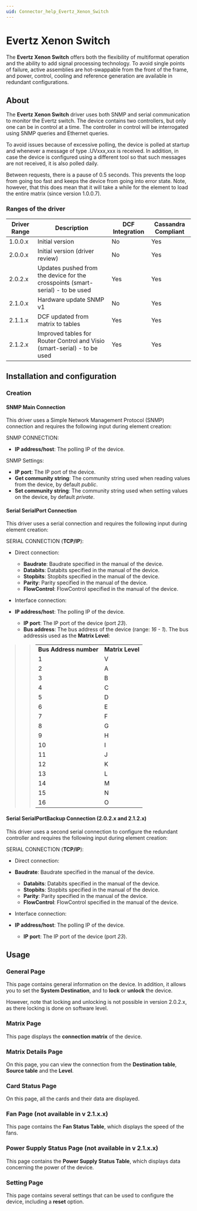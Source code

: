 ```yaml
---
uid: Connector_help_Evertz_Xenon_Switch
---
```


# Evertz Xenon Switch

The **Evertz Xenon Switch** offers both the flexibility of multiformat operation and the ability to add signal processing technology. To avoid single points of failure, active assemblies are hot-swappable from the front of the frame, and power, control, cooling and reference generation are available in redundant configurations.

## About

The **Evertz Xenon Switch** driver uses both SNMP and serial communication to monitor the Evertz switch. The device contains two controllers, but only one can be in control at a time. The controller in control will be interrogated using SNMP queries and Ethernet queries.

To avoid issues because of excessive polling, the device is polled at startup and whenever a message of type .UVxxx,xxx is received. In addition, in case the device is configured using a different tool so that such messages are not received, it is also polled daily.

Between requests, there is a pause of 0.5 seconds. This prevents the loop from going too fast and keeps the device from going into error state. Note, however, that this does mean that it will take a while for the element to load the entire matrix (since version 1.0.0.7).

### Ranges of the driver

| **Driver Range** | **Description**                                                                | **DCF Integration** | **Cassandra Compliant** |
|------------------|--------------------------------------------------------------------------------|---------------------|-------------------------|
| 1.0.0.x          | Initial version                                                                | No                  | Yes                     |
| 2.0.0.x          | Initial version (driver review)                                                | No                  | Yes                     |
| 2.0.2.x          | Updates pushed from the device for the crosspoints (smart-serial) - to be used | Yes                 | Yes                     |
| 2.1.0.x          | Hardware update SNMP v1                                                        | No                  | Yes                     |
| 2.1.1.x          | DCF updated from matrix to tables                                              | Yes                 | Yes                     |
| 2.1.2.x          | Improved tables for Router Control and Visio (smart-serial) - to be used       | Yes                 | Yes                     |

## Installation and configuration

### Creation

#### SNMP Main Connection

This driver uses a Simple Network Management Protocol (SNMP) connection and requires the following input during element creation:

SNMP CONNECTION:

- **IP address/host**: The polling IP of the device.

SNMP Settings:

- **IP port**: The IP port of the device.
- **Get community string**: The community string used when reading values from the device, by default *public*.
- **Set community string**: The community string used when setting values on the device, by default *private*.

#### Serial SerialPort Connection

This driver uses a serial connection and requires the following input during element creation:

SERIAL CONNECTION (**TCP/IP**):

- Direct connection:
  - **Baudrate**: Baudrate specified in the manual of the device.
  - **Databits**: Databits specified in the manual of the device.
  - **Stopbits**: Stopbits specified in the manual of the device.
  - **Parity**: Parity specified in the manual of the device.
  - **FlowControl**: FlowControl specified in the manual of the device.

- Interface connection:

- **IP address/host**: The polling IP of the device.
  - **IP port**: The IP port of the device (port *23*).
  - **Bus address**: The bus address of the device (range: *16 - 1*). The bus addressis used as the **Matrix Level**:

> > |                        |                  |
> > |------------------------|------------------|
> > | **Bus Address number** | **Matrix Level** |
> > | 1                      | V                |
> > | 2                      | A                |
> > | 3                      | B                |
> > | 4                      | C                |
> > | 5                      | D                |
> > | 6                      | E                |
> > | 7                      | F                |
> > | 8                      | G                |
> > | 9                      | H                |
> > | 10                     | I                |
> > | 11                     | J                |
> > | 12                     | K                |
> > | 13                     | L                |
> > | 14                     | M                |
> > | 15                     | N                |
> > | 16                     | O                |

#### Serial SerialPortBackup Connection (2.0.2.x and 2.1.2.x)

This driver uses a second serial connection to configure the redundant controller and requires the following input during element creation:

SERIAL CONNECTION (**TCP/IP**):

- Direct connection:

- **Baudrate**: Baudrate specified in the manual of the device.
  - **Databits**: Databits specified in the manual of the device.
  - **Stopbits**: Stopbits specified in the manual of the device.
  - **Parity**: Parity specified in the manual of the device.
  - **FlowControl**: FlowControl specified in the manual of the device.

- Interface connection:

- **IP address/host**: The polling IP of the device.
  - **IP port**: The IP port of the device (port *23*).

## Usage

### General Page

This page contains general information on the device. In addition, it allows you to set the **System Destination**, and to **lock** or **unlock** the device.

However, note that locking and unlocking is not possible in version 2.0.2.x, as there locking is done on software level.

### Matrix Page

This page displays the **connection matrix** of the device.

### Matrix Details Page

On this page, you can view the connection from the **Destination table**, **Source table** and the **Level**.

### Card Status Page

On this page, all the cards and their data are displayed.

### Fan Page (not available in v 2.1.x.x)

This page contains the **Fan Status Table**, which displays the speed of the fans.

### Power Supply Status Page (not available in v 2.1.x.x)

This page contains the **Power Supply Status Table**, which displays data concerning the power of the device.

### Setting Page

This page contains several settings that can be used to configure the device, including a **reset** option.
